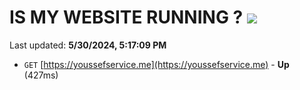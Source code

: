 # IS MY WEBSITE RUNNING ? [![](https://img.shields.io/static/v1?label=Sponsor&message=%E2%9D%A4&logo=GitHub&color=%23fe8e86)](https://github.com/sponsors/Youssef-Lehmam)

Last updated: **5/30/2024, 5:17:09 PM**

- `GET` [https://youssefservice.me](https://youssefservice.me) - **Up** (427ms)
